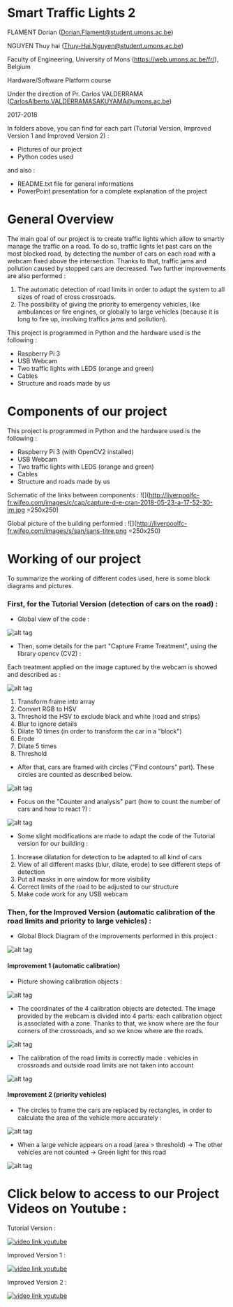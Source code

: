 # Smart Traffic Lights 2
FLAMENT Dorian (Dorian.Flament@student.umons.ac.be)

NGUYEN Thuy hai (Thuy-Hai.Nguyen@student.umons.ac.be)

Faculty of Engineering, University of Mons (https://web.umons.ac.be/fr/), Belgium

Hardware/Software Platform course

Under the direction of Pr. Carlos VALDERRAMA (CarlosAlberto.VALDERRAMASAKUYAMA@umons.ac.be)

2017-2018

In folders above, you can find for each part (Tutorial Version, Improved Version 1 and Improved Version 2) :

- Pictures of our project
- Python codes used

and also : 
- README.txt file for general informations 
- PowerPoint presentation for a complete explanation of the project


# General Overview
The main goal of our project is to create traffic lights which allow to smartly manage the traffic on a road. 
To do so, traffic lights let past cars on the most blocked road, by detecting the number of cars on each road with a webcam fixed above the intersection. Thanks to that, traffic jams and pollution caused by stopped cars are decreased.
Two further improvements are also performed : 

1) The automatic detection of road limits in order to adapt the system to all sizes of road of cross crossroads.
2) The possibility of giving the priority to emergency vehicles, like ambulances or fire engines, or globally to large vehicles (because it is long to fire up, involving traffics jams and pollution).

This project is programmed in Python and the hardware used is the following :
- Raspberry Pi 3
- USB Webcam
- Two traffic lights with LEDS (orange and green)
- Cables
- Structure and roads made by us

# Components of our project
This project is programmed in Python and the hardware used is the following :
- Raspberry Pi 3 (with OpenCV2 installed)
- USB Webcam
- Two traffic lights with LEDS (orange and green)
- Cables
- Structure and roads made by us

Schematic of the links between components : 
![](http://liverpoolfc-fr.wifeo.com/images/c/cap/capture-d-e-cran-2018-05-23-a-17-52-30-im.jpg =250x250)

Global picture of the building performed : 
![](http://liverpoolfc-fr.wifeo.com/images/s/san/sans-titre.png =250x250)

# Working of our project
To summarize the working of different codes used, here is some block diagrams and pictures. 

### First, for the Tutorial Version (detection of cars on the road) :

- Global view of the code :

![alt tag](http://liverpoolfc-fr.wifeo.com/images/c/cap/capture-d-e-cran-2018-05-23-a-17-52-49.jpg)

- Then, some details for the part "Capture Frame Treatment", using the library opencv (CV2) :

Each treatment applied on the image captured by the webcam is showed and described as : 

![alt tag](http://liverpoolfc-fr.wifeo.com/images/3/330/33060423-1134416520032249-8026819840683540480-n.png)

1) Transform frame into array
2) Convert RGB to HSV
3) Threshold the HSV to exclude black and white (road and strips) 
4) Blur to ignore details
5) Dilate 10 times (in order to transform the car in a "block")
6) Erode
7) Dilate 5 times
8) Threshold

- After that, cars are framed with circles ("Find contours" part). These circles are counted as described below.

![alt tag](http://liverpoolfc-fr.wifeo.com/images/s/san/sans-titre2.png)

- Focus on the "Counter and analysis" part (how to count the number of cars and how to react ?) : 

![alt tag](http://liverpoolfc-fr.wifeo.com/images/c/cap/capture-d-e-cran-2018-05-23-a-17-53-00-im.jpg)

- Some slight modifications are made to adapt the code of the Tutorial version for our building :

1) Increase dilatation for detection to be adapted to all kind of cars
2) View of all different masks (blur, dilate, erode) to see different steps of detection
3) Put all masks in one window for more visibility
4) Correct limits of the road to be adjusted to our structure
5) Make code work for any USB webcam


### Then, for the Improved Version (automatic calibration of the road limits and priority to large vehicles) :

- Global Block Diagram of the improvements performed in this project : 

![alt tag](http://liverpoolfc-fr.wifeo.com/images/c/cap/capture-d-e-cran-2018-05-23-a-17-53-47-im.jpg)

#### Improvement 1 (automatic calibration)

- Picture showing calibration objects : 

![alt tag](http://liverpoolfc-fr.wifeo.com/images/c/cal/calibobj.png)

- The coordinates of the 4 calibration objects are detected. The image provided by the webcam is divided into 4 parts: each calibration object is associated with a zone. Thanks to that, we know where are the four corners of the crossroads, and so we know where are the roads. 

![alt tag](http://liverpoolfc-fr.wifeo.com/images/c/coo/coord.png)

- The calibration of the road limits is correctly made : vehicles in crossroads and outside road limits are not taken into account

![alt tag](http://liverpoolfc-fr.wifeo.com/images/i/imp/improv1.png)

#### Improvement 2 (priority vehicles)

- The circles to frame the cars are replaced by rectangles, in order to calculate the area of the vehicle more accurately :

![alt tag](http://liverpoolfc-fr.wifeo.com/images/c/cap/capture-d-e-cran-2018-05-23-a-18-26-48.jpg)

- When a large vehicle appears on a road (area > threshold) -> The other vehicles are not counted -> Green light for this road

![alt tag](http://liverpoolfc-fr.wifeo.com/images/i/imp/improv2.png)


# Click below to access to our Project Videos on Youtube : 
Tutorial Version :

[![video link youtube](http://liverpoolfc-fr.wifeo.com/images/c/cap/capture-d-e-cran-2018-05-21-a-16-12-18.jpg)]( https://www.youtube.com/watch?v=jQJlSoAfE3g&t=2s)


Improved Version 1 :

[![video link youtube](http://liverpoolfc-fr.wifeo.com/images/y/you/youtube-improved-version-1.jpg)]( https://www.youtube.com/watch?v=-3C68o-8WWs&feature=youtu.be)

Improved Version 2 : 

[![video link youtube](http://liverpoolfc-fr.wifeo.com/images/y/you/youtube-improved-version-2.jpg)]( https://www.youtube.com/watch?v=j2LM9ZPuFI4&feature=youtu.be)

